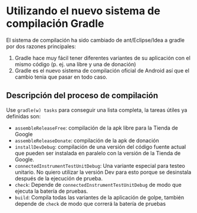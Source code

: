 Utilizando el nuevo sistema de compilación Gradle
=================================================

El sistema de compilación ha sido cambiado de ant/Eclipse/Idea a gradle por dos razones principales:

1.  Gradle hace muy fácil tener diferentes variantes de su aplicación con el mismo código (p. ej. una libre y una de donación)
2.  Gradle es el nuevo sistema de compilación oficial de Android así que el cambio tenia que pasar en todo caso.

Descripción del proceso de compilación
--------------------------------------

Use `gradle(w) tasks` para conseguir una lista completa, la tareas útiles ya definidas son:

-   `assembleReleaseFree`: compilación de la apk libre para la Tienda de Google
-   `assembleReleaseDonate`: compilación de la apk de donación
-   `installDevDebug`: compilación de una versión del código fuente actual que pueden ser instalada en paralelo con la versión de la Tienda de Google.
-   `connectedInstrumentTestUnitDebug`: Una variante especial para testeo unitario. No quiero utilizar la versión Dev para esto porque se desinstala después de la ejecución de prueba.
-   `check`: Depende de `connectedInstrumentTestUnitDebug` de modo que ejecuta la batería de pruebas.
-   `build`: Compila todas las variantes de la aplicación de golpe, también depende de `check` de modo que correrá la batería de pruebas

